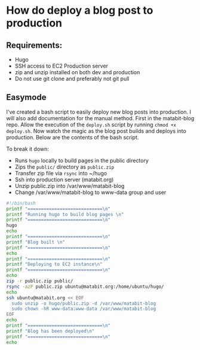 # How do deploy a blog post to production

## Requirements:
 * Hugo
 * SSH access to EC2 Production server
 * zip and unzip installed on both dev and production
 * Do not use git clone and preferably not git pull

## Easymode
I've created a bash script to easily deploy new blog posts into production. I will also add documentation for the manual method.
First in the matabit-blog repo. Allow the execution of the `deploy.sh` script by running `chmod +x deploy.sh`. Now watch the magic
as the blog post builds and deploys into production. Below are the contents of the bash script. 

To break it down:
  * Runs `hugo` locally to build pages in the public directory
  * Zips the `public/` directory as `public.zip`
  * Transfer zip file via `rsync` into ~/hugo
  * Ssh into production server (matabit.org)
  * Unzip public.zip into /var/www/matabit-blog
  * Change /var/www/matabit-blog to www-data group and user
  

```bash
#!/bin/bash 
printf "============================\n"
printf "Running hugo to build blog pages \n"
printf "============================\n"
hugo 
echo
printf "============================\n"
printf "Blog built \n"
printf "============================\n"
echo
printf "============================\n"
printf "Deploying to EC2 instance\n"
printf "============================\n"
echo
zip -r public.zip public/ 
rsync -azP public.zip ubuntu@matabit.org:/home/ubuntu/hugo/
echo
ssh ubuntu@matabit.org << EOF
  sudo unzip -o hugo/public.zip -d /var/www/matabit-blog
  sudo chown -hR www-data:www-data /var/www/matabit-blog
EOF
echo
printf "============================\n"
printf "Blog has been deployed\n" 
printf "============================\n"
echo
```
